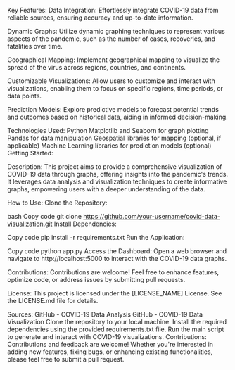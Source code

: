 Key Features:
Data Integration:
Effortlessly integrate COVID-19 data from reliable sources, ensuring accuracy and up-to-date information.

Dynamic Graphs:
Utilize dynamic graphing techniques to represent various aspects of the pandemic, such as the number of cases, recoveries, and fatalities over time.

Geographical Mapping:
Implement geographical mapping to visualize the spread of the virus across regions, countries, and continents.

Customizable Visualizations:
Allow users to customize and interact with visualizations, enabling them to focus on specific regions, time periods, or data points.

Prediction Models:
Explore predictive models to forecast potential trends and outcomes based on historical data, aiding in informed decision-making.

Technologies Used:
Python
Matplotlib and Seaborn for graph plotting
Pandas for data manipulation
Geospatial libraries for mapping (optional, if applicable)
Machine Learning libraries for prediction models (optional)
Getting Started:



Description:
This project aims to provide a comprehensive visualization of COVID-19 data through graphs, offering insights into the pandemic's trends. It leverages data analysis and visualization techniques to create informative graphs, empowering users with a deeper understanding of the data.


How to Use:
Clone the Repository:

bash
Copy code
git clone https://github.com/your-username/covid-data-visualization.git
Install Dependencies:

Copy code
pip install -r requirements.txt
Run the Application:

Copy code
python app.py
Access the Dashboard:
Open a web browser and navigate to http://localhost:5000 to interact with the COVID-19 data graphs.

Contributions:
Contributions are welcome! Feel free to enhance features, optimize code, or address issues by submitting pull requests.

License:
This project is licensed under the [LICENSE_NAME] License. See the LICENSE.md file for details.

Sources:
GitHub - COVID-19 Data Analysis
GitHub - COVID-19 Data Visualization
Clone the repository to your local machine.
Install the required dependencies using the provided requirements.txt file.
Run the main script to generate and interact with COVID-19 visualizations.
Contributions:
Contributions and feedback are welcome! Whether you're interested in adding new features, fixing bugs, or enhancing existing functionalities, please feel free to submit a pull request.
